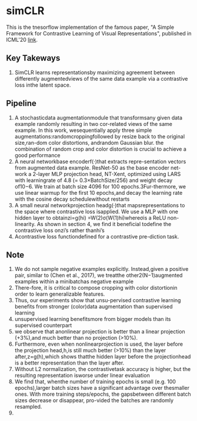 # simCLR
This is the tnesorflow implementation of the famous paper, "A Simple Framework for Contrastive Learning of Visual Representations", published in ICML'20 [link](https://arxiv.org/pdf/2002.05709.pdf).

## Key Takeways
1. SimCLR learns representationsby maximizing agreement between differently augmentedviews of the same data example via a contrastive loss inthe latent space.

## Pipeline
1. A stochasticdata augmentationmodule that transformsany given data example randomly resulting in two cor-related views of the same example. In this work, wesequentially apply three simple augmentations:randomcroppingfollowed by resize back to the original size,ran-dom color distortions, andrandom Gaussian blur. the combination of random crop and color distortion is crucial to achieve a good performance
2. A neural networkbase encoderf(·)that extracts repre-sentation vectors from augmented data example. ResNet-50 as the base encoder net-work a 2-layer MLP projection head, NT-Xent, optimized using LARS with learningrate of 4.8 (= 0.3×BatchSize/256) and weight decay of10−6.  We train at batch size 4096 for 100 epochs.3Fur-thermore,  we use linear warmup for the first 10 epochs,and decay the learning rate with the cosine decay schedulewithout restarts
3. A small neural networkprojection headg(·)that mapsrepresentations to the space where contrastive loss isapplied. We use a MLP with one hidden layer to obtainzi=g(hi) =W(2)σ(W(1)hi)whereσis a ReLU non-linearity. As shown in section 4, we find it beneficial todefine the contrastive loss onzi’s rather thanhi’s
4. Acontrastive loss functiondefined for a contrastive pre-diction task.

## Note
1. We do not sample negative examples explicitly.  Instead,given a positive pair, similar to (Chen et al., 2017), we treatthe other2(N−1)augmented examples within a minibatchas negative example
2. There-fore, it is critical to compose cropping with color distortionin order to learn generalizable features.
3. Thus, our experiments show that unsu-pervised contrastive learning benefits from stronger (color)data augmentation than supervised learning
4. unsupervised learning benefitsmore from bigger models than its supervised counterpart
5. we observe that anonlinear projection is better than a linear projection (+3%),and much better than no projection (>10%).
6. Furthermore, even when nonlinearprojection is used, the layer before the projection head,h,is still much better (>10%) than the layer after,z=g(h),which shows thatthe hidden layer before the projectionhead is a better representation than the layer after.
7. Without L2 normalization, the contrastivetask accuracy is higher, but the resulting representation isworse under linear evaluation
8. We find that, whenthe number of training epochs is small (e.g.  100 epochs),larger  batch  sizes  have  a  significant  advantage  over  thesmaller ones.  With more training steps/epochs, the gapsbetween different batch sizes decrease or disappear, pro-vided the batches are randomly resampled.
9. 
